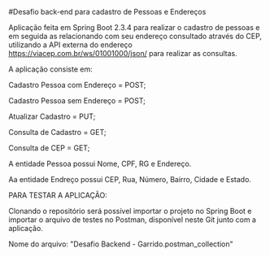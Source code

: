 #Desafio back-end para cadastro de Pessoas e Endereços

Aplicação feita em Spring Boot 2.3.4 para realizar o cadastro de pessoas e em seguida as relacionando com seu endereço consultado através do CEP, 
utilizando a API externa do endereço https://viacep.com.br/ws/01001000/json/ para realizar as consultas.

A aplicação consiste em:

Cadastro Pessoa com Endereço = POST;

Cadastro Pessoa sem Endereço = POST;

Atualizar Cadastro = PUT;

Consulta de Cadastro = GET;

Consulta de CEP = GET;

A entidade Pessoa possui Nome, CPF, RG e Endereço. 

Aa entidade Endreço possui CEP, Rua, Número, Bairro, Cidade e Estado.

PARA TESTAR A APLICAÇÃO:

Clonando o repositório será possível importar o projeto no Spring Boot e importar o arquivo de testes no Postman, disponível neste Git junto com a aplicação.

Nome do arquivo: "Desafio Backend - Garrido.postman_collection"

